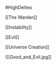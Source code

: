 #HighDeities

[[The Warden]]

[[Instability]]

[[Evil]]

[[Universe Creation]]


![[Good_and_Evil.jpg]]